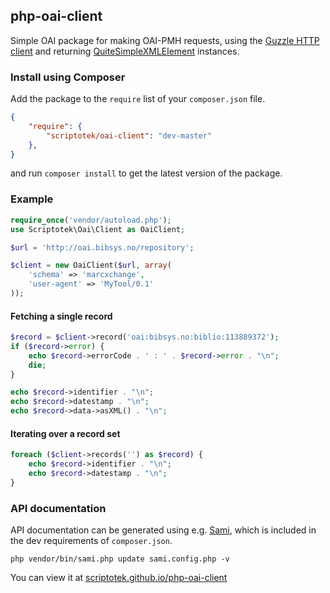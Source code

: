 
## php-oai-client

Simple OAI package for making OAI-PMH requests, using the 
[Guzzle HTTP client](http://guzzlephp.org/)
and returning 
[QuiteSimpleXMLElement](//github.com/danmichaelo/quitesimplexmlelement) instances. 

### Install using Composer

Add the package to the `require` list of your `composer.json` file.

```json
{
    "require": {
        "scriptotek/oai-client": "dev-master"
    },
}
``` 

and run `composer install` to get the latest version of the package.

### Example

```php
require_once('vendor/autoload.php');
use Scriptotek\Oai\Client as OaiClient;

$url = 'http://oai.bibsys.no/repository';

$client = new OaiClient($url, array(
    'schema' => 'marcxchange',
    'user-agent' => 'MyTool/0.1'
));
```

#### Fetching a single record

```php
$record = $client->record('oai:bibsys.no:biblio:113889372');
if ($record->error) {
    echo $record->errorCode . ' : ' . $record->error . "\n";
    die;
}

echo $record->identifier . "\n";
echo $record->datestamp . "\n";
echo $record->data->asXML() . "\n";
```

#### Iterating over a record set

```php
foreach ($client->records('') as $record) {
	echo $record->identifier . "\n";
	echo $record->datestamp . "\n";
}
```

### API documentation 

API documentation can be generated using e.g. [Sami](https://github.com/fabpot/sami),
which is included in the dev requirements of `composer.json`.

    php vendor/bin/sami.php update sami.config.php -v

You can view it at [scriptotek.github.io/php-oai-client](//scriptotek.github.io/php-oai-client/)
